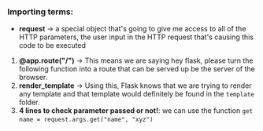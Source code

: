 ### Importing terms:
- **request** -> a special object that's going to give me access to all of the HTTP parameters, the user input in the HTTP request that's causing this code to be executed



1. **@app.route("/")** -> This means we are saying hey flask, please turn the following function into a route that can be served up be the server of the browser.
2. **render_template** -> Using this, Flask knows that we are trying to render any template and that template would definitely be found in the `template` folder.
3. **4 lines to check parameter passed or not!**: we can use the function `get`
  ``name = request.args.get("name", "xyz")``